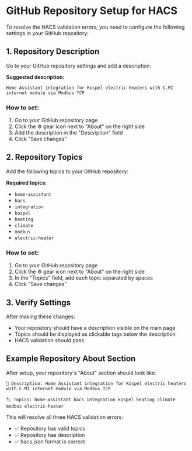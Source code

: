 # GitHub Repository Setup for HACS

To resolve the HACS validation errors, you need to configure the following settings in your GitHub repository:

## 1. Repository Description

Go to your GitHub repository settings and add a description:

**Suggested description:**
```
Home Assistant integration for Kospel electric heaters with C.MI internet module via Modbus TCP
```

### How to set:
1. Go to your GitHub repository page
2. Click the ⚙️ gear icon next to "About" on the right side
3. Add the description in the "Description" field
4. Click "Save changes"

## 2. Repository Topics

Add the following topics to your GitHub repository:

**Required topics:**
- `home-assistant`
- `hacs`
- `integration`
- `kospel`
- `heating`
- `climate`
- `modbus`
- `electric-heater`

### How to set:
1. Go to your GitHub repository page
2. Click the ⚙️ gear icon next to "About" on the right side
3. In the "Topics" field, add each topic separated by spaces
4. Click "Save changes"

## 3. Verify Settings

After making these changes:
- Your repository should have a description visible on the main page
- Topics should be displayed as clickable tags below the description
- HACS validation should pass

## Example Repository About Section

After setup, your repository's "About" section should look like:

```
📝 Description: Home Assistant integration for Kospel electric heaters with C.MI internet module via Modbus TCP

🏷️ Topics: home-assistant hacs integration kospel heating climate modbus electric-heater
```

This will resolve all three HACS validation errors:
- ✅ Repository has valid topics
- ✅ Repository has description  
- ✅ hacs.json format is correct
